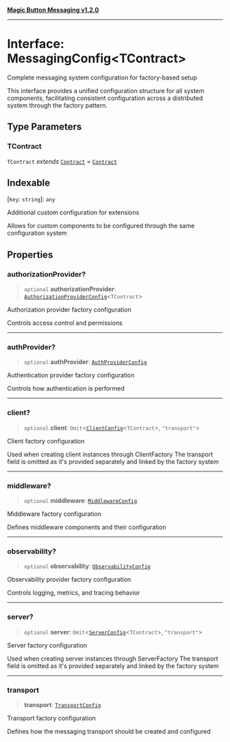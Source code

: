 [**Magic Button Messaging v1.2.0**](../README.md)

***

# Interface: MessagingConfig\<TContract\>

Complete messaging system configuration for factory-based setup

This interface provides a unified configuration structure for all
system components, facilitating consistent configuration across
a distributed system through the factory pattern.

## Type Parameters

### TContract

`TContract` *extends* [`Contract`](../type-aliases/Contract.md) = [`Contract`](../type-aliases/Contract.md)

## Indexable

\[`key`: `string`\]: `any`

Additional custom configuration for extensions

Allows for custom components to be configured through
the same configuration system

## Properties

### authorizationProvider?

> `optional` **authorizationProvider**: [`AuthorizationProviderConfig`](AuthorizationProviderConfig.md)\<`TContract`\>

Authorization provider factory configuration

Controls access control and permissions

***

### authProvider?

> `optional` **authProvider**: [`AuthProviderConfig`](AuthProviderConfig.md)

Authentication provider factory configuration

Controls how authentication is performed

***

### client?

> `optional` **client**: `Omit`\<[`ClientConfig`](ClientConfig.md)\<`TContract`\>, `"transport"`\>

Client factory configuration

Used when creating client instances through ClientFactory
The transport field is omitted as it's provided separately
and linked by the factory system

***

### middleware?

> `optional` **middleware**: [`MiddlewareConfig`](MiddlewareConfig.md)

Middleware factory configuration

Defines middleware components and their configuration

***

### observability?

> `optional` **observability**: [`ObservabilityConfig`](ObservabilityConfig.md)

Observability provider factory configuration

Controls logging, metrics, and tracing behavior

***

### server?

> `optional` **server**: `Omit`\<[`ServerConfig`](ServerConfig.md)\<`TContract`\>, `"transport"`\>

Server factory configuration

Used when creating server instances through ServerFactory
The transport field is omitted as it's provided separately
and linked by the factory system

***

### transport

> **transport**: [`TransportConfig`](TransportConfig.md)

Transport factory configuration

Defines how the messaging transport should be created and configured
